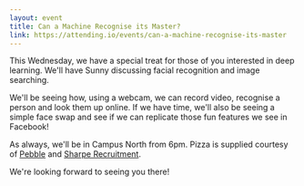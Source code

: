 ```yaml
---
layout: event
title: Can a Machine Recognise its Master?
link: https://attending.io/events/can-a-machine-recognise-its-master
---
```


This Wednesday, we have a special treat for those of you interested in deep
learning. We'll have Sunny discussing facial recognition and image searching.

We'll be seeing how, using a webcam, we can record video, recognise a person
and look them up online. If we have time, we'll also be seeing a simple face
swap and see if we can replicate those fun features we see in Facebook!

As always, we'll be in Campus North from 6pm. Pizza is supplied courtesy of
[Pebble](https://www.mypebble.co.uk) and
[Sharpe Recruitment](http://www.sharperecruitment).

We're looking forward to seeing you there!
